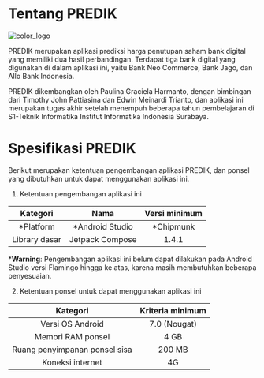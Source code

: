 # Tentang PREDIK

![color_logo](https://github.com/paulinagh/stock-prediction-frontend/assets/74087743/cb9b4bbf-151f-4284-b9f7-032da96b437e)

PREDIK merupakan aplikasi prediksi harga penutupan saham bank digital yang memiliki dua hasil perbandingan. Terdapat tiga bank digital yang digunakan di dalam aplikasi ini, yaitu Bank Neo Commerce, Bank Jago, dan Allo Bank Indonesia.

PREDIK dikembangkan oleh Paulina Graciela Harmanto, dengan bimbingan dari Timothy John Pattiasina dan Edwin Meinardi Trianto, dan aplikasi ini merupakan tugas akhir setelah menempuh beberapa tahun pembelajaran di S1-Teknik Informatika Institut Informatika Indonesia Surabaya.

# Spesifikasi PREDIK
Berikut merupakan ketentuan pengembangan aplikasi PREDIK, dan ponsel yang dibutuhkan untuk dapat menggunakan aplikasi ini.

1. Ketentuan pengembangan aplikasi ini

|   Kategori    |      Nama       | Versi minimum |
|:-------------:|:---------------:|:-------------:|
|   *Platform   | *Android Studio |   *Chipmunk   |
| Library dasar | Jetpack Compose |     1.4.1     |

***Warning**: Pengembangan aplikasi ini belum dapat dilakukan pada Android Studio versi Flamingo hingga ke atas, karena masih membutuhkan beberapa penyesuaian.

2. Ketentuan ponsel untuk dapat menggunakan aplikasi ini

|           Kategori            | Kriteria minimum |
|:-----------------------------:|:----------------:|
|       Versi OS Android        |   7.0 (Nougat)   |
|       Memori RAM ponsel       |       4 GB       |
| Ruang penyimpanan ponsel sisa |      200 MB      |
|       Koneksi internet        |        4G        |
